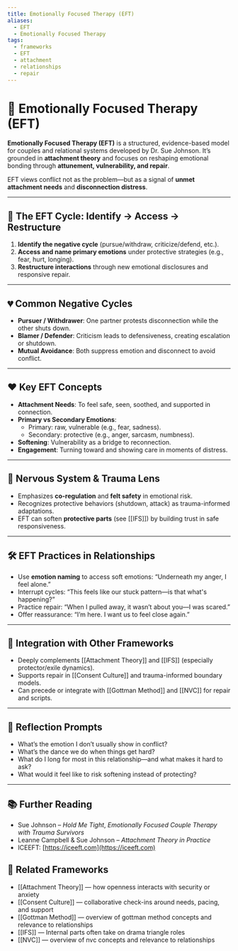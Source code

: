 ```yaml
---
title: Emotionally Focused Therapy (EFT)
aliases:
  - EFT
  - Emotionally Focused Therapy
tags:
  - frameworks
  - EFT
  - attachment
  - relationships
  - repair
---
```


<!-- @format -->

# 💞 Emotionally Focused Therapy (EFT)

**Emotionally Focused Therapy (EFT)** is a structured, evidence-based model for couples and relational systems developed by Dr. Sue Johnson. It’s grounded in **attachment theory** and focuses on reshaping emotional bonding through **attunement, vulnerability, and repair**.

EFT views conflict not as the problem—but as a signal of **unmet attachment needs** and **disconnection distress**.

---

## 🔁 The EFT Cycle: Identify → Access → Restructure

1. **Identify the negative cycle** (pursue/withdraw, criticize/defend, etc.).
2. **Access and name primary emotions** under protective strategies (e.g., fear, hurt, longing).
3. **Restructure interactions** through new emotional disclosures and responsive repair.

---

## 💔 Common Negative Cycles

- **Pursuer / Withdrawer**: One partner protests disconnection while the other shuts down.
- **Blamer / Defender**: Criticism leads to defensiveness, creating escalation or shutdown.
- **Mutual Avoidance**: Both suppress emotion and disconnect to avoid conflict.

---

## ❤️ Key EFT Concepts

- **Attachment Needs**: To feel safe, seen, soothed, and supported in connection.
- **Primary vs Secondary Emotions**:
  - Primary: raw, vulnerable (e.g., fear, sadness).
  - Secondary: protective (e.g., anger, sarcasm, numbness).
- **Softening**: Vulnerability as a bridge to reconnection.
- **Engagement**: Turning toward and showing care in moments of distress.

---

## 🧠 Nervous System & Trauma Lens

- Emphasizes **co-regulation** and **felt safety** in emotional risk.
- Recognizes protective behaviors (shutdown, attack) as trauma-informed adaptations.
- EFT can soften **protective parts** (see [[IFS]]) by building trust in safe responsiveness.

---

## 🛠 EFT Practices in Relationships

- Use **emotion naming** to access soft emotions: “Underneath my anger, I feel alone.”
- Interrupt cycles: “This feels like our stuck pattern—is that what's happening?”
- Practice repair: “When I pulled away, it wasn’t about you—I was scared.”
- Offer reassurance: “I’m here. I want us to feel close again.”

---

## 🔄 Integration with Other Frameworks

- Deeply complements [[Attachment Theory]] and [[IFS]] (especially protector/exile dynamics).
- Supports repair in [[Consent Culture]] and trauma-informed boundary models.
- Can precede or integrate with [[Gottman Method]] and [[NVC]] for repair and scripts.

---

## 💬 Reflection Prompts

- What’s the emotion I don’t usually show in conflict?
- What’s the dance we do when things get hard?
- What do I long for most in this relationship—and what makes it hard to ask?
- What would it feel like to risk softening instead of protecting?

---

## 📚 Further Reading

- Sue Johnson – _Hold Me Tight_, _Emotionally Focused Couple Therapy with Trauma Survivors_
- Leanne Campbell & Sue Johnson – _Attachment Theory in Practice_
- ICEEFT: [https://iceeft.com](https://iceeft.com)

## 🔗 Related Frameworks

- [[Attachment Theory]] — how openness interacts with security or anxiety
- [[Consent Culture]] — collaborative check-ins around needs, pacing, and support
- [[Gottman Method]] — overview of gottman method concepts and relevance to relationships
- [[IFS]] — Internal parts often take on drama triangle roles
- [[NVC]] — overview of nvc concepts and relevance to relationships
